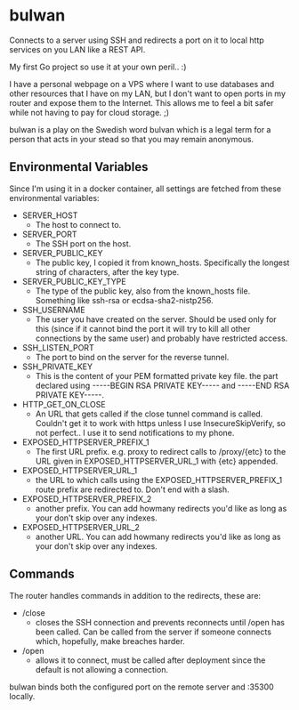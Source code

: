 # bulwan
Connects to a server using SSH and redirects a port on it to local http services on you LAN like a REST API.

My first Go project so use it at your own peril.. :)

I have a personal webpage on a VPS where I want to use databases and other resources that I have on my LAN, but I don't want to open ports in my router and expose them to the Internet. This allows me to feel a bit safer while not having to pay for cloud storage. ;)

bulwan is a play on the Swedish word bulvan which is a legal term for a person that acts in your stead so that you may remain anonymous.

## Environmental Variables
Since I'm using it in a docker container, all settings are fetched from these environmental variables:

* SERVER_HOST
  - The host to connect to.
* SERVER_PORT
  - The SSH port on the host.
* SERVER_PUBLIC_KEY
  - The public key, I copied it from known_hosts. Specifically the longest string of characters, after the key type.
* SERVER_PUBLIC_KEY_TYPE
  - The type of the public key, also from the known_hosts file. Something like ssh-rsa or ecdsa-sha2-nistp256.
* SSH_USERNAME
  - The user you have created on the server. Should be used only for this (since if it cannot bind the port it will try to kill all other connections by the same user) and probably have restricted access.
* SSH_LISTEN_PORT
  - The port to bind on the server for the reverse tunnel.
* SSH_PRIVATE_KEY
  - This is the content of your PEM formatted private key file. the part declared using -----BEGIN RSA PRIVATE KEY----- and -----END RSA PRIVATE KEY-----.
* HTTP_GET_ON_CLOSE
  - An URL that gets called if the close tunnel command is called. Couldn't get it to work with https unless I use InsecureSkipVerify, so not perfect.. I use it to send notifications to my phone.
* EXPOSED_HTTPSERVER_PREFIX_1
  - The first URL prefix. e.g. proxy to redirect calls to /proxy/{etc} to the URL given in EXPOSED_HTTPSERVER_URL_1 with {etc} appended.
* EXPOSED_HTTPSERVER_URL_1
  - the URL to which calls using the EXPOSED_HTTPSERVER_PREFIX_1 route prefix are redirected to. Don't end with a slash.
* EXPOSED_HTTPSERVER_PREFIX_2
  - another prefix. You can add howmany redirects you'd like as long as your don't skip over any indexes.
* EXPOSED_HTTPSERVER_URL_2
  - another URL. You can add howmany redirects you'd like as long as your don't skip over any indexes.

## Commands
The router handles commands in addition to the redirects, these are:

* /close
  - closes the SSH connection and prevents reconnects until /open has been called. Can be called from the server if someone connects which, hopefully, make breaches harder.
* /open
  - allows it to connect, must be called after deployment since the default is not allowing a connection.

bulwan binds both the configured port on the remote server and :35300 locally.